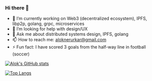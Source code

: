### Hi there 👋
- 🔭  I’m currently working on Web3 (decentralized ecosystem), IPFS, libp2p, golang, grpc, microservices
- 🤔  I’m looking for help with design/UX
- 💬  Ask me about distributed systems design, IPFS, golang
- 📫  How to reach me: aloknerurkar@gmail.com
- ⚡   Fun fact: I have scored 3 goals from the half-way line in football (soccer)



[![Alok's GitHub stats](https://github-readme-stats.vercel.app/api?username=aloknerurkar)](https://github.com/aloknerurkar/github-readme-stats)



[![Top Langs](https://github-readme-stats.vercel.app/api/top-langs/?username=aloknerurkar&layout=compact)](https://github.com/aloknerurkar/github-readme-stats)


